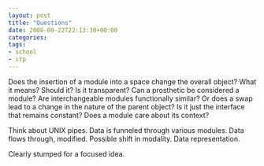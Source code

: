 ```yaml
---
layout: post
title: "Questions"
date: 2008-09-22T22:13:30+00:00
categories:
tags:
- school
- itp
---
```

Does the insertion of a module into a space change the overall object? What it means? Should it? Is it transparent? Can a prosthetic be considered a module? Are interchangeable modules functionally similar? Or does a swap lead to a change in the nature of the parent object? Is it just the interface that remains constant? Does a module care about its context?

Think about UNIX pipes. Data is funneled through various modules. Data flows through, modified. Possible shift in modality. Data representation.

Clearly stumped for a focused idea.

